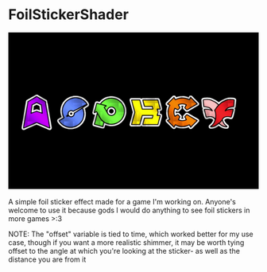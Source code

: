 # FoilStickerShader

![](https://github.com/TastiestLemon/FoilStickerShader/blob/main/RocketFairyStickerGif.gif)

A simple foil sticker effect made for a game I'm working on.
Anyone's welcome to use it because gods I would do anything to see foil stickers in more games >:3

NOTE:
The "offset" variable is tied to time, which worked better for my use case, though if you want a more realistic shimmer,
it may be worth tying offset to the angle at which you're looking at the sticker- as well as the distance you are from it
